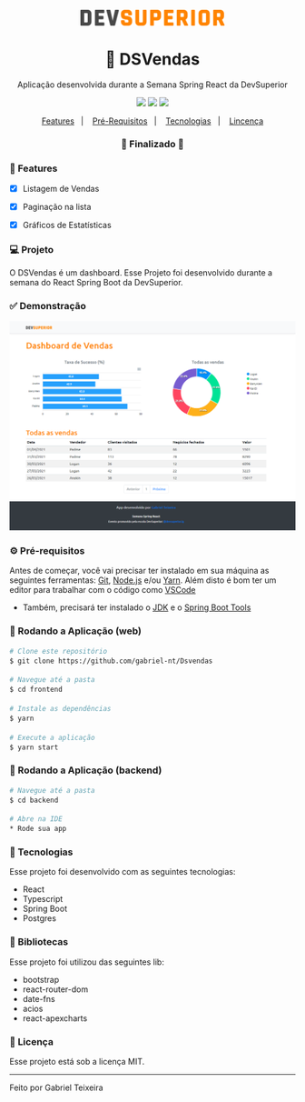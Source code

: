 <h4 align="center">
  <img src="https://github.com/gabriel-nt/Dsvendas/blob/master/frontend/src/assets/img/ds_dark.svg" alt="logo" height="28"/>
</h4>

<h1 align="center">
    🚀 DSVendas
</h1>

<p align="center">Aplicação desenvolvida durante a Semana Spring React da DevSuperior</p>

<p align="center">
  <img src="https://img.shields.io/badge/react%20version-17.0.2-informational"/>
  <img src="https://img.shields.io/badge/last%20commit-may-blue" />
  <img src="https://img.shields.io/badge/license-MIT-success"/>
</p>

<p align="center">
  <a href="#-features">Features</a>&nbsp;&nbsp;&nbsp;|&nbsp;&nbsp;&nbsp;
  <a href="#-pré-requisitos">Pré-Requisitos</a>&nbsp;&nbsp;&nbsp;|&nbsp;&nbsp;&nbsp;
  <a href="#-tecnologias">Tecnologias</a>&nbsp;&nbsp;&nbsp;|&nbsp;&nbsp;&nbsp;
  <a href="#-licença">Lincença</a>
</p>

<h3 align="center"> 
🚧  Finalizado  🚧
</h3>

### 📎 Features 

- [x] Listagem de Vendas
- [x] Paginação na lista
- [x] Gráficos de Estatísticas 


### 💻 Projeto

O DSVendas é um dashboard. Esse Projeto foi desenvolvido durante a semana do React Spring Boot da DevSuperior.

### ✅ Demonstração

<img src="https://github.com/gabriel-nt/Dsvendas/blob/master/frontend/src/assets/img/dashboard.png" /> 

### ⚙ Pré-requisitos

Antes de começar, você vai precisar ter instalado em sua máquina as seguintes ferramentas:
[Git](https://git-scm.com), [Node.js](https://nodejs.org/en/) e/ou [Yarn](https://yarnpkg.com/). 
Além disto é bom ter um editor para trabalhar com o código como [VSCode](https://code.visualstudio.com/)

* Também, precisará ter instalado o [JDK](https://www.oracle.com/br/java/technologies/javase-jdk11-downloads.html) e o [Spring Boot Tools](https://spring.io/tools)

### 📗 Rodando a Aplicação (web)

```bash
# Clone este repositório
$ git clone https://github.com/gabriel-nt/Dsvendas

# Navegue até a pasta
$ cd frontend

# Instale as dependências
$ yarn

# Execute a aplicação
$ yarn start
```

### 📘 Rodando a Aplicação (backend)

```bash
# Navegue até a pasta
$ cd backend

# Abre na IDE
* Rode sua app
```

### 🚀 Tecnologias

Esse projeto foi desenvolvido com as seguintes tecnologias:

- React
- Typescript
- Spring Boot
- Postgres

### 📕 Bibliotecas

Esse projeto foi utilizou das seguintes lib:

- bootstrap
- react-router-dom
- date-fns
- acios
- react-apexcharts

### 📝 Licença

Esse projeto está sob a licença MIT.

<hr/>

Feito por Gabriel Teixeira
